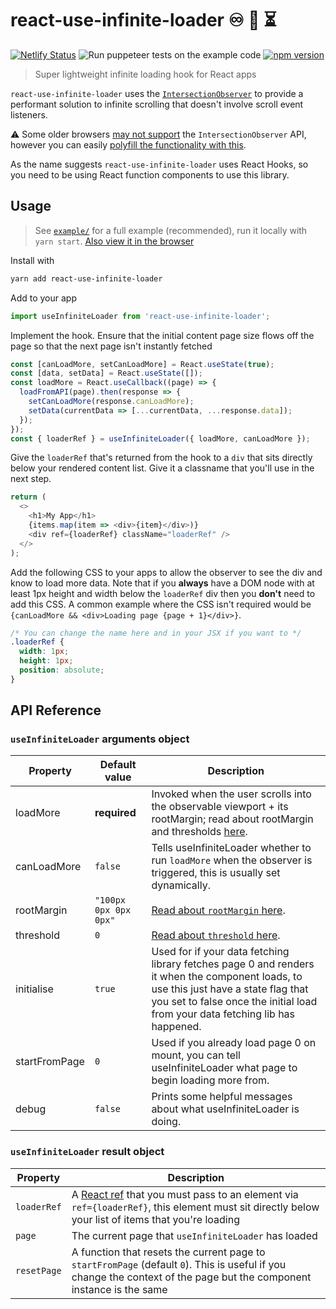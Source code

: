 # react-use-infinite-loader :infinity: :page_with_curl: :hourglass_flowing_sand:

[![Netlify Status](https://api.netlify.com/api/v1/badges/8f5a22a2-92be-4cc0-ab7b-ae58ff82706a/deploy-status)](https://app.netlify.com/sites/react-use-infinite-loader/deploys) ![Run puppeteer tests on the example code](https://github.com/CurationCorp/react-use-infinite-loader/workflows/Run%20puppeteer%20tests%20on%20the%20example%20code/badge.svg?branch=master) [![npm version](https://badge.fury.io/js/react-use-infinite-loader.svg)](https://badge.fury.io/js/react-use-infinite-loader)

> Super lightweight infinite loading hook for React apps

`react-use-infinite-loader` uses the [`IntersectionObserver`](https://developer.mozilla.org/en-US/docs/Web/API/Intersection_Observer_API) to provide a performant solution to infinite scrolling that doesn't involve scroll event listeners.

:warning: Some older browsers [may not support](https://caniuse.com/#feat=intersectionobserver) the `IntersectionObserver` API, however you can easily [polyfill the functionality with this](https://github.com/w3c/IntersectionObserver/tree/master/polyfill).

As the name suggests `react-use-infinite-loader` uses React Hooks, so you need to be using React function components to use this library.

## Usage
> See [`example/`](example/Example.jsx) for a full example (recommended), run it locally with `yarn start`. [Also view it in the browser](https://react-use-infinite-loader.netlify.app)

Install with
```bash
yarn add react-use-infinite-loader
```
Add to your app
```javascript
import useInfiniteLoader from 'react-use-infinite-loader';
```
Implement the hook. Ensure that the initial content page size flows off the page so that the next page isn't instantly fetched
```javascript
const [canLoadMore, setCanLoadMore] = React.useState(true);
const [data, setData] = React.useState([]);
const loadMore = React.useCallback((page) => {
  loadFromAPI(page).then(response => {
    setCanLoadMore(response.canLoadMore);
    setData(currentData => [...currentData, ...response.data]);
  });
});
const { loaderRef } = useInfiniteLoader({ loadMore, canLoadMore });
```
Give the `loaderRef` that's returned from the hook to a `div` that sits directly below your rendered content list. Give it a classname that you'll use in the next step.
```javascript
return (
  <>
    <h1>My App</h1>
    {items.map(item => <div>{item}</div>)}
    <div ref={loaderRef} className="loaderRef" />
  </>
);
```
Add the following CSS to your apps to allow the observer to see the div and know to load more data. Note that if you **always** have a DOM node with at least 1px height and width below the `loaderRef` div then you **don't** need to add this CSS. A common example where the CSS isn't required would be `{canLoadMore && <div>Loading page {page + 1}</div>}`.
```css
/* You can change the name here and in your JSX if you want to */
.loaderRef {
  width: 1px;
  height: 1px;
  position: absolute;
}
```

## API Reference

### `useInfiniteLoader` arguments object

| Property | Default value | Description |
| - | - | - |
| loadMore | **required** | Invoked when the user scrolls into the observable viewport + its rootMargin; read about rootMargin and thresholds [here](https://developer.mozilla.org/en-US/docs/Web/API/Intersection_Observer_API#Intersection_observer_options). |
| canLoadMore | `false` | Tells useInfiniteLoader whether to run `loadMore` when the observer is triggered, this is usually set dynamically. |
| rootMargin | `"100px 0px 0px 0px"` | [Read about `rootMargin` here](https://developer.mozilla.org/en-US/docs/Web/API/Intersection_Observer_API#Intersection_observer_options). |
| threshold | `0` | [Read about `threshold` here](https://developer.mozilla.org/en-US/docs/Web/API/Intersection_Observer_API#Intersection_observer_options). |
| initialise  | `true` | Used for if your data fetching library fetches page 0 and renders it when the component loads, to use this just have a state flag that you set to false once the initial load from your data fetching lib has happened. |
| startFromPage | `0` | Used if you already load page 0 on mount, you can tell useInfiniteLoader what page to begin loading more from. |
| debug | `false` | Prints some helpful messages about what useInfiniteLoader is doing. |

### `useInfiniteLoader` result object

| Property | Description |
| - | - |
| `loaderRef` | A [React ref](https://reactjs.org/docs/hooks-reference.html#useref) that you must pass to an element via `ref={loaderRef}`, this element must sit directly below your list of items that you're loading  |
| `page` | The current page that `useInfiniteLoader` has loaded |
| `resetPage` | A function that resets the current page to `startFromPage` (default `0`). This is useful if you change the context of the page but the component instance is the same |
